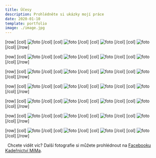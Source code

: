 ```yaml
---
title: Účesy
description: Prohlédněte si ukázky mojí práce
date: 2020-01-10
template: portfolio
image: ./image.jpg
---
```


[row]
[col]
![foto](./a1.jpeg)
[/col]
[col]
![foto](./a2.jpeg)
[/col]
[col]
![foto](./a3.jpeg)
[/col]
[col]
![foto](./i1.jpeg)
[/col]
[/row]

[row]
[col]
![foto](./b1.jpeg)
[/col]
[col]
![foto](./b2.jpeg)
[/col]
[col]
![foto](./n1.jpeg)
[/col]
[col]
![foto](./n2.jpeg)
[/col]
[/row]

[row]
[col]
![foto](./c1.jpeg)
[/col]
[col]
![foto](./c2.jpeg)
[/col]
[col]
![foto](./d1.jpeg)
[/col]
[col]
![foto](./d2.jpeg)
[/col]
[/row]

[row]
[col]
![foto](./e1.jpeg)
[/col]
[col]
![foto](./e2.jpeg)
[/col]
[col]
![foto](./h1.jpeg)
[/col]
[col]
![foto](./g1.jpeg)
[/col]
[/row]

[row]
[col]
![foto](./j1.jpeg)
[/col]
[col]
![foto](./j2.jpeg)
[/col]
[col]
![foto](./j3.jpeg)
[/col]
[col]
![foto](./f1.jpeg)
[/col]
[/row]

[row]
[col]
![foto](./k1.jpeg)
[/col]
[col]
![foto](./k2.jpeg)
[/col]
[col]
![foto](./m1.jpeg)
[/col]
[col]
![foto](./m2.jpeg)
[/col]
[/row]

[row]
[col]
![foto](./l1.jpeg)
[/col]
[col]
![foto](./l2.jpeg)
[/col]
[col]
![foto](./l3.jpeg)
[/col]
[col]
![foto](./l4.jpeg)
[/col]
[/row]

&nbsp; Chcete vidět víc? Další fotografie si můžete prohlédnout na [Facebooku Kadeřnictví MiMa](https://www.facebook.com/Kade%C5%99nictv%C3%AD-MiMa-370843460296775/).
